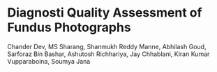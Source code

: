 # Diagnosti Quality Assessment of Fundus Photographs

Chander Dev, MS Sharang, Shanmukh Reddy Manne, Abhilash Goud, Sarforaz Bin Bashar, Ashutosh Richhariya, Jay Chhablani, Kiran Kumar Vupparaboina, Soumya Jana
